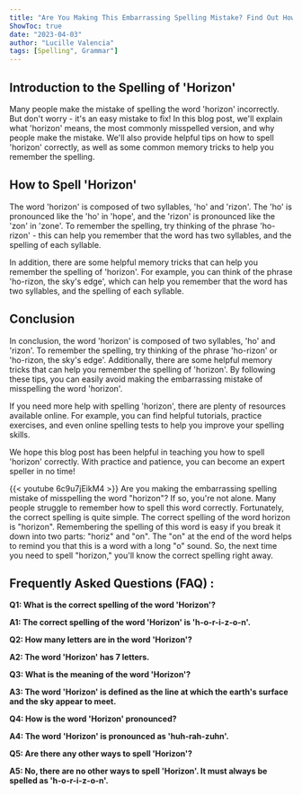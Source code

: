 ```yaml
---
title: "Are You Making This Embarrassing Spelling Mistake? Find Out How to Spell 'Horizon' Right Now!"
ShowToc: true 
date: "2023-04-03"
author: "Lucille Valencia" 
tags: [Spelling", Grammar"]
---
```

## Introduction to the Spelling of 'Horizon'

Many people make the mistake of spelling the word 'horizon' incorrectly. But don't worry - it's an easy mistake to fix! In this blog post, we'll explain what 'horizon' means, the most commonly misspelled version, and why people make the mistake. We'll also provide helpful tips on how to spell 'horizon' correctly, as well as some common memory tricks to help you remember the spelling. 

## How to Spell 'Horizon'

The word 'horizon' is composed of two syllables, 'ho' and 'rizon'. The 'ho' is pronounced like the 'ho' in 'hope', and the 'rizon' is pronounced like the 'zon' in 'zone'. To remember the spelling, try thinking of the phrase 'ho-rizon' - this can help you remember that the word has two syllables, and the spelling of each syllable. 

In addition, there are some helpful memory tricks that can help you remember the spelling of 'horizon'. For example, you can think of the phrase 'ho-rizon, the sky's edge', which can help you remember that the word has two syllables, and the spelling of each syllable. 

## Conclusion 

In conclusion, the word 'horizon' is composed of two syllables, 'ho' and 'rizon'. To remember the spelling, try thinking of the phrase 'ho-rizon' or 'ho-rizon, the sky's edge'. Additionally, there are some helpful memory tricks that can help you remember the spelling of 'horizon'. By following these tips, you can easily avoid making the embarrassing mistake of misspelling the word 'horizon'. 

If you need more help with spelling 'horizon', there are plenty of resources available online. For example, you can find helpful tutorials, practice exercises, and even online spelling tests to help you improve your spelling skills. 

We hope this blog post has been helpful in teaching you how to spell 'horizon' correctly. With practice and patience, you can become an expert speller in no time!

{{< youtube 6c9u7jEikM4 >}} 
Are you making the embarrassing spelling mistake of misspelling the word "horizon"? If so, you're not alone. Many people struggle to remember how to spell this word correctly. Fortunately, the correct spelling is quite simple. The correct spelling of the word horizon is "horizon". Remembering the spelling of this word is easy if you break it down into two parts: "horiz" and "on". The "on" at the end of the word helps to remind you that this is a word with a long "o" sound. So, the next time you need to spell "horizon," you'll know the correct spelling right away.

## Frequently Asked Questions (FAQ) :
**Q1: What is the correct spelling of the word 'Horizon'?**

**A1: The correct spelling of the word 'Horizon' is 'h-o-r-i-z-o-n'.**

**Q2: How many letters are in the word 'Horizon'?**

**A2: The word 'Horizon' has 7 letters.**

**Q3: What is the meaning of the word 'Horizon'?**

**A3: The word 'Horizon' is defined as the line at which the earth's surface and the sky appear to meet.**

**Q4: How is the word 'Horizon' pronounced?**

**A4: The word 'Horizon' is pronounced as 'huh-rah-zuhn'.**

**Q5: Are there any other ways to spell 'Horizon'?**

**A5: No, there are no other ways to spell 'Horizon'. It must always be spelled as 'h-o-r-i-z-o-n'.**





